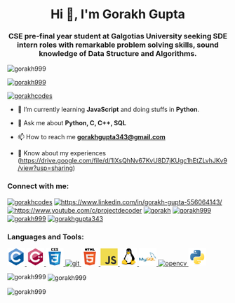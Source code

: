 <h1 align="center">Hi 👋, I'm Gorakh Gupta</h1>
<h3 align="center">CSE pre-final year student at Galgotias University seeking SDE intern roles with remarkable problem solving skills, sound knowledge of Data Structure and Algorithms.</h3>

<p align="left"> <img src="https://komarev.com/ghpvc/?username=gorakh999&label=Profile%20views&color=0e75b6&style=flat" alt="gorakh999" /> </p>

<p align="left"> <a href="https://github.com/ryo-ma/github-profile-trophy"><img src="https://github-profile-trophy.vercel.app/?username=gorakh999" alt="gorakh999" /></a> </p>

<p align="left"> <a href="https://twitter.com/gorakhcodes" target="blank"><img src="https://img.shields.io/twitter/follow/gorakhcodes?logo=twitter&style=for-the-badge" alt="gorakhcodes" /></a> </p>

- 🌱 I’m currently learning **JavaScript** and doing stuffs in **Python**.

- 💬 Ask me about **Python, C, C++, SQL**

- 📫 How to reach me **gorakhgupta343@gmail.com**

- 📄 Know about my experiences (https://drive.google.com/file/d/1lXsQhNv67KvU8D7jKUgc1hEtZLvhJKv9/view?usp=sharing)

<h3 align="left">Connect with me:</h3>
<p align="left">
<a href="https://twitter.com/gorakhcodes" target="blank"><img align="center" src="https://raw.githubusercontent.com/rahuldkjain/github-profile-readme-generator/master/src/images/icons/Social/twitter.svg" alt="gorakhcodes" height="30" width="40" /></a>
<a href="https://linkedin.com/in/gorakh-gupta-556064143/" target="blank"><img align="center" src="https://raw.githubusercontent.com/rahuldkjain/github-profile-readme-generator/master/src/images/icons/Social/linked-in-alt.svg" alt="https://www.linkedin.com/in/gorakh-gupta-556064143/" height="30" width="40" /></a>
<a href="https://www.youtube.com/c/projectdecoder" target="blank"><img align="center" src="https://raw.githubusercontent.com/rahuldkjain/github-profile-readme-generator/master/src/images/icons/Social/youtube.svg" alt="https://www.youtube.com/c/projectdecoder" height="30" width="40" /></a>
<a href="https://www.codechef.com/users/gorakh" target="blank"><img align="center" src="https://cdn.jsdelivr.net/npm/simple-icons@3.1.0/icons/codechef.svg" alt="gorakh" height="30" width="40" /></a>
<a href="https://www.hackerrank.com/gorakh999" target="blank"><img align="center" src="https://raw.githubusercontent.com/rahuldkjain/github-profile-readme-generator/master/src/images/icons/Social/hackerrank.svg" alt="gorakh999" height="30" width="40" /></a>
<a href="https://www.leetcode.com/gorakh999" target="blank"><img align="center" src="https://raw.githubusercontent.com/rahuldkjain/github-profile-readme-generator/master/src/images/icons/Social/leet-code.svg" alt="gorakh999" height="30" width="40" /></a>
<a href="https://auth.geeksforgeeks.org/user/gorakhgupta343" target="blank"><img align="center" src="https://raw.githubusercontent.com/rahuldkjain/github-profile-readme-generator/master/src/images/icons/Social/geeks-for-geeks.svg" alt="gorakhgupta343" height="30" width="40" /></a>
</p>

<h3 align="left">Languages and Tools:</h3>
<p align="left"> <a href="https://www.cprogramming.com/" target="_blank" rel="noreferrer"> <img src="https://raw.githubusercontent.com/devicons/devicon/master/icons/c/c-original.svg" alt="c" width="40" height="40"/> </a> <a href="https://www.w3schools.com/cpp/" target="_blank" rel="noreferrer"> <img src="https://raw.githubusercontent.com/devicons/devicon/master/icons/cplusplus/cplusplus-original.svg" alt="cplusplus" width="40" height="40"/> </a> <a href="https://www.w3schools.com/css/" target="_blank" rel="noreferrer"> <img src="https://raw.githubusercontent.com/devicons/devicon/master/icons/css3/css3-original-wordmark.svg" alt="css3" width="40" height="40"/> </a> <a href="https://git-scm.com/" target="_blank" rel="noreferrer"> <img src="https://www.vectorlogo.zone/logos/git-scm/git-scm-icon.svg" alt="git" width="40" height="40"/> </a> <a href="https://www.w3.org/html/" target="_blank" rel="noreferrer"> <img src="https://raw.githubusercontent.com/devicons/devicon/master/icons/html5/html5-original-wordmark.svg" alt="html5" width="40" height="40"/> </a> <a href="https://developer.mozilla.org/en-US/docs/Web/JavaScript" target="_blank" rel="noreferrer"> <img src="https://raw.githubusercontent.com/devicons/devicon/master/icons/javascript/javascript-original.svg" alt="javascript" width="40" height="40"/> </a> <a href="https://www.linux.org/" target="_blank" rel="noreferrer"> <img src="https://raw.githubusercontent.com/devicons/devicon/master/icons/linux/linux-original.svg" alt="linux" width="40" height="40"/> </a> <a href="https://www.mysql.com/" target="_blank" rel="noreferrer"> <img src="https://raw.githubusercontent.com/devicons/devicon/master/icons/mysql/mysql-original-wordmark.svg" alt="mysql" width="40" height="40"/> </a> <a href="https://opencv.org/" target="_blank" rel="noreferrer"> <img src="https://www.vectorlogo.zone/logos/opencv/opencv-icon.svg" alt="opencv" width="40" height="40"/> </a> <a href="https://www.python.org" target="_blank" rel="noreferrer"> <img src="https://raw.githubusercontent.com/devicons/devicon/master/icons/python/python-original.svg" alt="python" width="40" height="40"/> </a> </p>

<p><img align="left" src="https://github-readme-stats.vercel.app/api/top-langs?username=gorakh999&show_icons=true&locale=en&layout=compact" alt="gorakh999" /></p>

<p>&nbsp;<img align="center" src="https://github-readme-stats.vercel.app/api?username=gorakh999&show_icons=true&locale=en" alt="gorakh999" /></p>

<p><img align="center" src="https://github-readme-streak-stats.herokuapp.com/?user=gorakh999&" alt="gorakh999" /></p>
